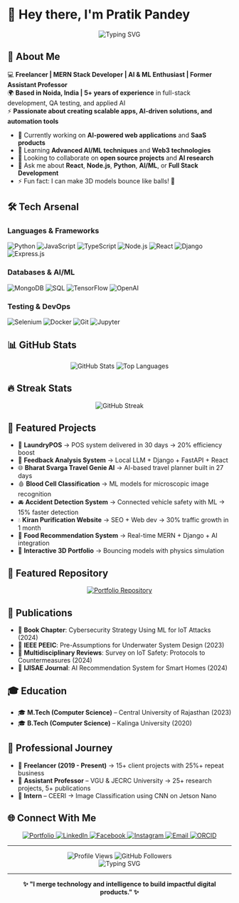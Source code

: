 # 👋 Hey there, I'm Pratik Pandey

<div align="center">
  <img src="https://readme-typing-svg.herokuapp.com?font=Fira+Code&pause=1000&color=00D4FF&center=true&vCenter=true&width=435&lines=Freelancer;MERN+Stack+Developer;AI+%26+ML+Enthusiast;Former+Assistant+Professor;Full+Stack+Developer" alt="Typing SVG" />
</div>

## 🚀 About Me

💻 **Freelancer | MERN Stack Developer | AI & ML Enthusiast | Former Assistant Professor**  
🌍 **Based in Noida, India | 5+ years of experience** in full-stack development, QA testing, and applied AI  
⚡ **Passionate about creating scalable apps, AI-driven solutions, and automation tools**

- 🔭 Currently working on **AI-powered web applications** and **SaaS products**
- 🌱 Learning **Advanced AI/ML techniques** and **Web3 technologies**
- 👯 Looking to collaborate on **open source projects** and **AI research**
- 💬 Ask me about **React**, **Node.js**, **Python**, **AI/ML**, or **Full Stack Development**
- ⚡ Fun fact: I can make 3D models bounce like balls! 🎾

## 🛠️ Tech Arsenal

### Languages & Frameworks
![Python](https://img.shields.io/badge/Python-3776AB?style=for-the-badge&logo=python&logoColor=white)
![JavaScript](https://img.shields.io/badge/JavaScript-F7DF1E?style=for-the-badge&logo=javascript&logoColor=black)
![TypeScript](https://img.shields.io/badge/TypeScript-007ACC?style=for-the-badge&logo=typescript&logoColor=white)
![Node.js](https://img.shields.io/badge/Node.js-43853D?style=for-the-badge&logo=node.js&logoColor=white)
![React](https://img.shields.io/badge/React-20232A?style=for-the-badge&logo=react&logoColor=61DAFB)
![Django](https://img.shields.io/badge/Django-092E20?style=for-the-badge&logo=django&logoColor=white)
![Express.js](https://img.shields.io/badge/Express.js-404D59?style=for-the-badge)

### Databases & AI/ML
![MongoDB](https://img.shields.io/badge/MongoDB-4EA94B?style=for-the-badge&logo=mongodb&logoColor=white)
![SQL](https://img.shields.io/badge/SQL-4479A1?style=for-the-badge&logo=mysql&logoColor=white)
![TensorFlow](https://img.shields.io/badge/TensorFlow-FF6F00?style=for-the-badge&logo=tensorflow&logoColor=white)
![OpenAI](https://img.shields.io/badge/OpenAI-412991?style=for-the-badge&logo=openai&logoColor=white)

### Testing & DevOps
![Selenium](https://img.shields.io/badge/Selenium-43B02A?style=for-the-badge&logo=selenium&logoColor=white)
![Docker](https://img.shields.io/badge/Docker-2496ED?style=for-the-badge&logo=docker&logoColor=white)
![Git](https://img.shields.io/badge/Git-F05032?style=for-the-badge&logo=git&logoColor=white)
![Jupyter](https://img.shields.io/badge/Jupyter-F37626?style=for-the-badge&logo=jupyter&logoColor=white)

## 📊 GitHub Stats

<div align="center">
  <img src="https://github-readme-stats.vercel.app/api?username=devilwonder&show_icons=true&theme=tokyonight&hide_border=true&count_private=true" alt="GitHub Stats" />
  <img src="https://github-readme-stats.vercel.app/api/top-langs/?username=devilwonder&layout=compact&theme=tokyonight&hide_border=true" alt="Top Languages" />
</div>

## 🔥 Streak Stats

<div align="center">
  <img src="https://github-readme-streak-stats.herokuapp.com/?user=devilwonder&theme=tokyonight&hide_border=true" alt="GitHub Streak" />
</div>

## 🚀 Featured Projects

- 🧾 **LaundryPOS** → POS system delivered in 30 days → 20% efficiency boost
- 🧠 **Feedback Analysis System** → Local LLM + Django + FastAPI + React
- 🌐 **Bharat Svarga Travel Genie AI** → AI-based travel planner built in 27 days
- 🩸 **Blood Cell Classification** → ML models for microscopic image recognition
- 🚘 **Accident Detection System** → Connected vehicle safety with ML → 15% faster detection
- 💧 **Kiran Purification Website** → SEO + Web dev → 30% traffic growth in 1 month
- 🍔 **Food Recommendation System** → Real-time MERN + Django + AI integration
- 🎾 **Interactive 3D Portfolio** → Bouncing models with physics simulation

## 🌟 Featured Repository

<div align="center">
  <a href="https://github.com/devilwonder/pratik-pandey">
    <img src="https://github-readme-stats.vercel.app/api/pin/?username=devilwonder&repo=pratik-pandey&theme=tokyonight&hide_border=true" alt="Portfolio Repository" />
  </a>
</div>

## 📖 Publications

- 📘 **Book Chapter**: Cybersecurity Strategy Using ML for IoT Attacks (2024)
- 📄 **IEEE PEEIC**: Pre-Assumptions for Underwater System Design (2023)
- 📄 **Multidisciplinary Reviews**: Survey on IoT Safety: Protocols to Countermeasures (2024)
- 📄 **IJISAE Journal**: AI Recommendation System for Smart Homes (2024)

## 🎓 Education

- 🎓 **M.Tech (Computer Science)** – Central University of Rajasthan (2023)
- 🎓 **B.Tech (Computer Science)** – Kalinga University (2020)

## 💼 Professional Journey

- 🔹 **Freelancer (2019 - Present)** → 15+ client projects with 25%+ repeat business
- 🔹 **Assistant Professor** – VGU & JECRC University → 25+ research projects, 5+ publications
- 🔹 **Intern** – CEERI → Image Classification using CNN on Jetson Nano

## 🌐 Connect With Me

<div align="center">
  <a href="https://pratikdev.tech" target="_blank">
    <img src="https://img.shields.io/badge/Portfolio-000000?style=for-the-badge&logo=About.me&logoColor=white" alt="Portfolio" />
  </a>
  <a href="https://www.linkedin.com/in/pratik-pandey-9772241b3" target="_blank">
    <img src="https://img.shields.io/badge/LinkedIn-0077B5?style=for-the-badge&logo=linkedin&logoColor=white" alt="LinkedIn" />
  </a>
  <a href="https://www.facebook.com/lovellypratik.pandey" target="_blank">
    <img src="https://img.shields.io/badge/Facebook-1877F2?style=for-the-badge&logo=facebook&logoColor=white" alt="Facebook" />
  </a>
  <a href="https://www.instagram.com/devilwonder" target="_blank">
    <img src="https://img.shields.io/badge/Instagram-E4405F?style=for-the-badge&logo=instagram&logoColor=white" alt="Instagram" />
  </a>
  <a href="mailto:pandeypratik4@gmail.com" target="_blank">
    <img src="https://img.shields.io/badge/Email-D14836?style=for-the-badge&logo=gmail&logoColor=white" alt="Email" />
  </a>
  <a href="https://orcid.org/0009-0002-7540-5814" target="_blank">
    <img src="https://img.shields.io/badge/ORCID-A6CE39?style=for-the-badge&logo=orcid&logoColor=white" alt="ORCID" />
  </a>
</div>

---

<div align="center">
  <img src="https://komarev.com/ghpvc/?username=devilwonder&label=Profile%20views&color=0e75b6&style=flat" alt="Profile Views" />
  <img src="https://img.shields.io/github/followers/devilwonder?style=social" alt="GitHub Followers" />
</div>

<div align="center">
  <img src="https://readme-typing-svg.herokuapp.com?font=Fira+Code&pause=1000&color=00D4FF&center=true&vCenter=true&width=435&lines=Thanks+for+visiting!;Let's+build+something+amazing+together!;I+merge+technology+and+intelligence!;Happy+Coding!+🚀" alt="Typing SVG" />
</div>

---

<div align="center">
  <strong>✨ "I merge technology and intelligence to build impactful digital products." ✨</strong>
</div>
